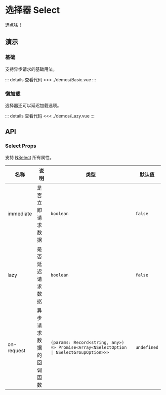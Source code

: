 # 选择器 Select

选点啥！

## 演示

### 基础

支持异步请求的基础用法。

<SelectBasic />

::: details 查看代码
<<< ./demos/Basic.vue
:::

### 懒加载

选择器还可以延迟加载选项。

<SelectLazy />

::: details 查看代码
<<< ./demos/Lazy.vue
:::

## API

### Select Props

支持 [NSelect](https://www.naiveui.com/zh-CN/light/components/select#Select-Props) 所有属性。

| 名称       | 说明                   | 类型                                                                                    | 默认值      |
| ---------- | ---------------------- | --------------------------------------------------------------------------------------- | ----------- |
| immediate  | 是否立即请求数据       | `boolean`                                                                               | `false`     |
| lazy       | 是否延迟请求数据       | `boolean`                                                                               | `false`     |
| on-request | 异步请求数据的回调函数 | `(params: Record<string, any>) => Promise<Array<NSelectOption \| NSelectGroupOption>>>` | `undefined` |

